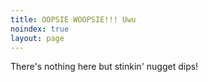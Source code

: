 ```yaml
---
title: OOPSIE WOOPSIE!!! Uwu
noindex: true
layout: page
---
```

There's nothing here but stinkin' nugget dips!